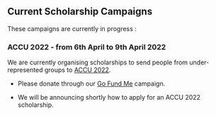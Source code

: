 <!-- NOTE Please comment out unwanted text when we are not fundraising, so it is easy to add the next fundraiser - thanks. -->

## Current Scholarship Campaigns

These campaigns are currently in progress :

### ACCU 2022 - from 6th April to 9th April 2022

We are currently organising scholarships to send people from under-represented groups to [ACCU 2022](https://accu.org/conf-main/main).

* Please donate through our [Go Fund Me](https://gofund.me/fef714b4) campaign.

* We will be announcing shortly how to apply for an ACCU 2022 scholarship.

<!--
* You can [apply for a CppEurope 2021 scholarship](https://claremacrae547546.typeform.com/to/QuJDjcoG)
    * The conference has kindly offered 2 free **online tickets**
    * As this is an online conference, there will be no further costs for those receiving these tickets
    * Our [tips for Scholarship Applicants](/conferences/scholarships/#tips-for-scholarship-applicants) will help you apply
    * Applications close at the end of Thursday 28 January, that is 2021-01-28T23:59:00Z
-->
